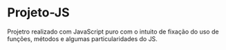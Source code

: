 # Projeto-JS
 Projetro realizado com JavaScript puro com o intuito de fixação do uso de funções, métodos e algumas particularidades do JS.
